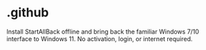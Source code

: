 # .github
Install StartAllBack offline and bring back the familiar Windows 7/10 interface to Windows 11. No activation, login, or internet required.
